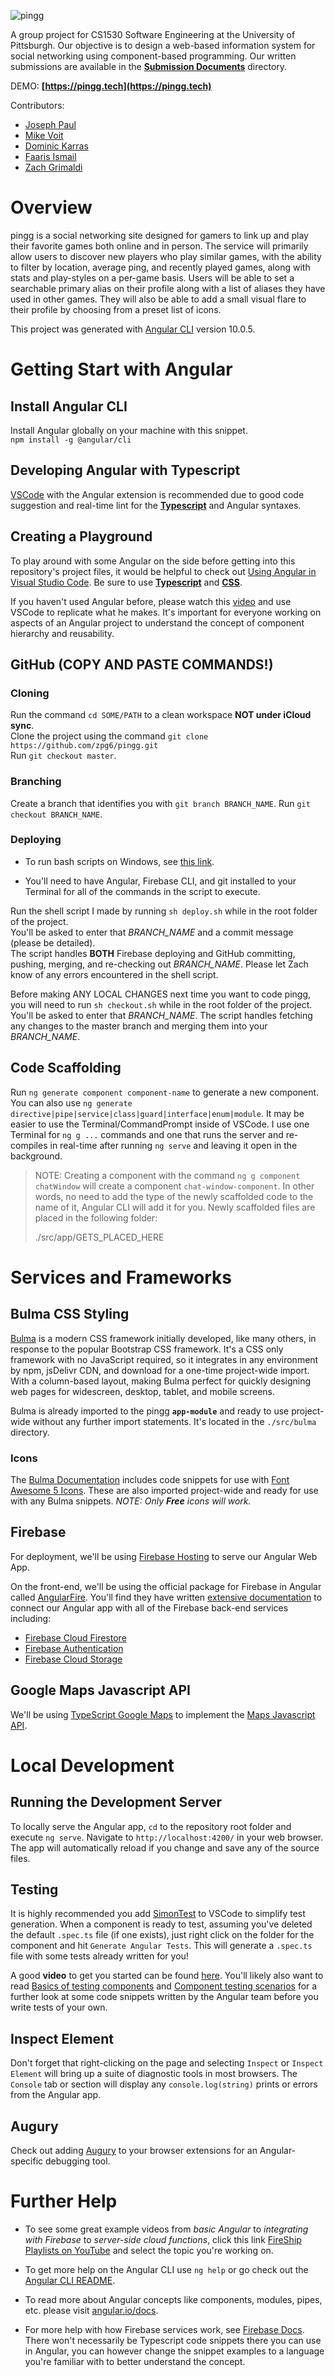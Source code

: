 <img src="src/assets/images/pingg_logo_bg.png"
     alt="pingg"
     style="float: center;" />

A group project for CS1530 Software Engineering at the University of Pittsburgh. Our objective is to design a web-based information system for social networking using component-based programming. Our written submissions are available in the **[Submission Documents](https://github.com/zpg6/pingg/tree/master/SubmissionDocuments)** directory.

DEMO: **[https://pingg.tech](https://pingg.tech)**

Contributors:
- [Joseph Paul](https://github.com/joepauljoe)
- [Mike Voit](https://github.com/mikeswa)
- [Dominic Karras](https://github.com/dak198)
- [Faaris Ismail](https://github.com/FaarisIsmail)
- [Zach Grimaldi](https://github.com/zpg6)


# Overview

pingg is a social networking site designed for gamers to link up and play their favorite games both online and in person. The service will primarily allow users to discover new players who play similar games, with the ability to filter by location, average ping, and recently played games, along with stats and play-styles on a per-game basis. Users will be able to set a searchable primary alias on their profile along with a list of aliases they have used in other games. They will also be able to add a small visual flare to their profile by choosing from a preset list of icons.

This project was generated with [Angular CLI](https://github.com/angular/angular-cli) version 10.0.5.

# Getting Start with Angular

## Install Angular CLI

Install Angular globally on your machine with this snippet.  
`npm install -g @angular/cli`

## Developing Angular with Typescript

[VSCode](https://code.visualstudio.com) with the Angular extension is recommended due to good code suggestion and real-time lint for the **[Typescript](https://www.typescriptlang.org/)** and Angular syntaxes.

## Creating a Playground

To play around with some Angular on the side before getting into this repository's project files, it would be helpful to check out [Using Angular in Visual Studio Code](https://code.visualstudio.com/docs/nodejs/angular-tutorial). Be sure to use **[Typescript](https://www.typescriptlang.org/)** and **[CSS](https://www.w3schools.com/css/default.asp)**.

If you haven't used Angular before, please watch this [video](https://www.youtube.com/watch?v=23o0evRtrFI) and use VSCode to replicate what he makes. It's important for everyone working on aspects of an Angular project to understand the concept of component hierarchy and reusability.


## GitHub (COPY AND PASTE COMMANDS!)

### Cloning

Run the command `cd SOME/PATH` to a clean workspace **NOT under iCloud sync**.  
Clone the project using the command `git clone https://github.com/zpg6/pingg.git`  
Run `git checkout master`.  

### Branching

Create a branch that identifies you with `git branch BRANCH_NAME`.
Run `git checkout BRANCH_NAME`.

### Deploying 

 - To run bash scripts on Windows, see [this link](https://www.thewindowsclub.com/how-to-run-sh-or-shell-script-file-in-windows-10).

- You'll need to have Angular, Firebase CLI, and git installed to your Terminal for
all of the commands in the script to execute.

Run the shell script I made by running `sh deploy.sh` while in the root folder of the project.  
You'll be asked to enter that *BRANCH_NAME* and a commit message (please be detailed).  
The script handles **BOTH** Firebase deploying and GitHub committing, pushing, merging, and re-checking out *BRANCH_NAME*.
Please let Zach know of any errors encountered in the shell script.

Before making ANY LOCAL CHANGES next time you want to code pingg, you will need to run `sh checkout.sh` while in the root folder of the project.
You'll be asked to enter that *BRANCH_NAME*. The script handles fetching any changes to the master branch and merging
them into your *BRANCH_NAME*.

## Code Scaffolding

Run `ng generate component component-name` to generate a new component. You can also use `ng generate directive|pipe|service|class|guard|interface|enum|module`. It may be easier to use the Terminal/CommandPrompt inside of VSCode. I use one Terminal for `ng g ...` commands and one that runs the server and re-compiles in real-time after running `ng serve` and leaving it open in the background.

> NOTE: Creating a component with the command `ng g component chatWindow` will create a component `chat-window-component`. In other words, no need to add the type of the newly scaffolded code to the name of it, Angular CLI will add it for you. Newly scaffolded files are placed in the following folder: 
> 
> ./src/app/GETS_PLACED_HERE


# Services and Frameworks

## Bulma CSS Styling

[Bulma](https://bulma.io) is a modern CSS framework initially developed, like many others, in response to the popular Bootstrap CSS framework. It's a CSS only framework with no JavaScript required, so it integrates in any environment by npm, jsDelivr CDN, and download for a one-time project-wide import. With a column-based layout, making Bulma perfect for quickly designing web pages for widescreen, desktop, tablet, and mobile screens.

Bulma is already imported to the pingg **`app-module`** and ready to use project-wide without any further import statements. It's located in the `./src/bulma` directory. 

### Icons

The [Bulma Documentation](https://bulma.io/documentation/) includes code snippets for use with [Font Awesome 5 Icons](https://fontawesome.com/icons?d=gallery). These are also imported project-wide and ready for use with any Bulma snippets. *NOTE: Only **Free** icons will work.*

## Firebase

For deployment, we'll be using [Firebase Hosting](https://firebase.google.com/docs/hosting) to serve our Angular Web App.

On the front-end, we'll be using the official package for Firebase in Angular called [AngularFire](https://github.com/angular/angularfire). You'll find they have written [extensive documentation](https://github.com/angular/angularfire/tree/master/docs) to connect our Angular app with all of the Firebase back-end services including:

- [Firebase Cloud Firestore](https://firebase.google.com/docs/firestore)
- [Firebase Authentication](https://firebase.google.com/docs/auth)
- [Firebase Cloud Storage](https://firebase.google.com/docs/storage)

## Google Maps Javascript API

We'll be using [TypeScript Google Maps](https://developers.google.com/maps/documentation/javascript/using-typescript) to implement the [Maps Javascript API](https://developers.google.com/maps/documentation/javascript).

# Local Development

## Running the Development Server

To locally serve the Angular app, `cd` to the repository root folder and execute `ng serve`. Navigate to `http://localhost:4200/` in your web browser. The app will automatically reload if you change and save any of the source files.


## Testing

It is highly recommended you add [SimonTest](https://marketplace.visualstudio.com/items?itemName=SimonTest.simontest) to VSCode to simplify test generation. When a component is ready to test, assuming you've deleted the default `.spec.ts` file (if one exists), just right click on the folder for the component and hit `Generate Angular Tests`. This will generate a `.spec.ts` file with some tests already written for you! 

A good **video** to get you started can be found [here](https://www.youtube.com/watch?v=BumgayeUC08). You'll likely also want to read [Basics of testing components](https://angular.io/guide/testing-components-basics) and [Component testing scenarios](https://angular.io/guide/testing-components-scenarios) for a further look at some code snippets written by the Angular team before you write tests of your own.

## Inspect Element

Don't forget that right-clicking on the page and selecting `Inspect` or `Inspect Element` will bring up a suite of diagnostic tools in most browsers. The `Console` tab or section will display any `console.log(string)` prints or errors from the Angular app.

## Augury

Check out adding [Augury](https://augury.rangle.io) to your browser extensions for an Angular-specific debugging tool.

# Further Help

- To see some great example videos from *basic Angular* to *integrating with Firebase* to *server-side cloud functions*, click this link [FireShip Playlists on YouTube](https://www.youtube.com/c/AngularFirebase/playlists) and select the topic you're working on.

- To get more help on the Angular CLI use `ng help` or go check out the [Angular CLI README](https://github.com/angular/angular-cli/blob/master/README.md).

- To read more about Angular concepts like components, modules, pipes, etc. please visit [angular.io/docs](https://angular.io/docs).

- For more help with how Firebase services work, see [Firebase Docs](https://firebase.google.com/docs/guides). There won't necessarily be Typescript code snippets there you can use in Angular, you can however change the snippet examples to a language you're familiar with to better understand the concept.


